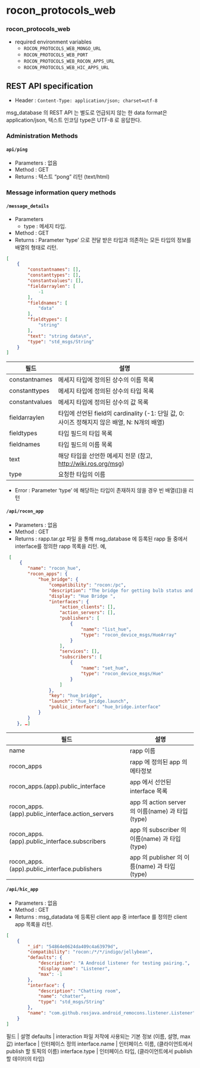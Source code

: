 rocon_protocols_web
===================

### rocon_protocols_web 

* required environment variables
  * `ROCON_PROTOCOLS_WEB_MONGO_URL`
  * `ROCON_PROTOCOLS_WEB_PORT`
  * `ROCON_PROTOCOLS_WEB_ROCON_APPS_URL`
  * `ROCON_PROTOCOLS_WEB_HIC_APPS_URL`


## REST API specification

* Header : `Content-Type: application/json; charset=utf-8`

msg_database 의 REST API 는 별도로 언급되지 않는 한 data format은  application/json, 텍스트 인코딩 type은  UTF-8 로 응답한다.

### Administration Methods
#### `api/ping`

* Parameters : 없음
* Method : GET
* Returns : 텍스트 “pong” 리턴 (text/html)


### Message information query methods
#### `/message_details`

* Parameters
  * type : 메세지 타입.
* Method : GET
* Returns : Parameter ‘type’ 으로 전달 받은 타입과 의존하는 모든 타입의 정보를 배열의 형태로 리턴.


```json
[
    {
        "constantnames": [],
        "constanttypes": [],
        "constantvalues": [],
        "fieldarraylen": [
            -1
        ],
        "fieldnames": [
            "data"
        ],
        "fieldtypes": [
            "string"
        ],
        "text": "string data\n",
        "type": "std_msgs/String"
    }
]
```


필드 | 설명
--- | ---
constantnames | 메세지 타입에 정의된 상수의 이름 목록
constanttypes | 메세지 타입에 정의된 상수의 타입 목록
constantvalues | 메세지 타입에 정의된 상수의 값 목록
fieldarraylen | 타입에 선언된 field의 cardinality (-1: 단일 값, 0: 사이즈 정해지지 않은 배열, N: N개의 배열)
fieldtypes | 타입 필드의 타입 목록
fieldnames | 타입 필드의 이름 목록
text | 해당 타입을 선언한 메세지 전문 (참고, http://wiki.ros.org/msg)
type | 요청한 타입의 이름


*  Error : Parameter ‘type’ 에 해당하는 타입이 존재하지 않을 경우 빈 배열([])을 리턴

#### `/api/rocon_app`
* Parameters : 없음
* Method : GET
* Returns : rapp.tar.gz 파일 을 통해 msg_database 에 등록된 rapp 들 중에서 interface를 정의한 rapp 목록을 리턴. 예,


```json
 [
     {
        "name": "rocon_hue",
        "rocon_apps": {
            "hue_bridge": {
                "compatibility": "rocon:/pc",
                "description": "The bridge for getting bulb status and contollering",
                "display": "Hue Bridge ",
                "interfaces": {
                    "action_clients": [],
                    "action_servers": [],
                    "publishers": [
                        {
                            "name": "list_hue",
                            "type": "rocon_device_msgs/HueArray"
                        }
                    ],
                    "services": [],
                    "subscribers": [
                        {
                            "name": "set_hue",
                            "type": "rocon_device_msgs/Hue"
                        }
                    ]
                },
                "key": "hue_bridge",
                "launch": "hue_bridge.launch",
                "public_interface": "hue_bridge.interface"
            }
        }
    }, …]
```

필드 | 설명
---|---
name | rapp 이름
rocon_apps | rapp 에 정의된 app 의 메타정보
rocon_apps.(app).public_interface | app 에서 선언된 interface 목록
rocon_apps.(app).public_interface.action_servers | app 의 action server 의 이름(name) 과 타입(type)
rocon_apps.(app).public_interface.subscribers | app 의 subscriber 의 이름(name) 과 타입(type)
rocon_apps.(app).public_interface.publishers | app 의 publisher 의 이름(name) 과 타입(type)



#### `/api/hic_app`
* Parameters : 없음
* Method : GET
* Returns : msg_datadata 에 등록된 client app 중 interface 를 정의한 client app 목록을 리턴.

```json
[
    {
        "_id": "54864e0624da409c4a63979d",
        "compatibility": "rocon:/*/*/indigo/jellybean",
        "defaults": {
            "description": "A Android listener for testing pairing.",
            "display_name": "Listener",
            "max": -1
        },
        "interface": {
            "description": "Chatting room",
            "name": "chatter",
            "type": "std_msgs/String"
        },
        "name": "com.github.rosjava.android_remocons.listener.Listener"
    }
]
```



필드 | 설명
defaults | interaction 파일 저작에 사용되는 기본 정보 (이름, 설명, max 값)
interface | 인터페이스 정의
interface.name | 인터페이스 이름, (클라이언트에서 publish 할 토픽의 이름)
interface.type | 인터페이스 타입, (클라이언트에서 publish 할 데이터의 타입)

